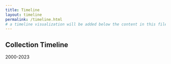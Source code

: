```yaml
---
title: Timeline
layout: timeline
permalink: /timeline.html
# a timeline visualization will be added below the content in this file
---
```


## Collection Timeline
2000-2023
